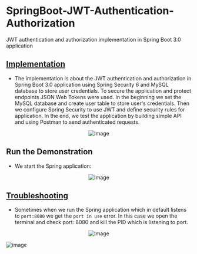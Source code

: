 # SpringBoot-JWT-Authentication-Authorization
JWT authentication and authorization implementation in Spring Boot 3.0 application

## [Implementation]() 

- The implementation is about the JWT authentication and authorization in Spring Boot 3.0 application using Spring Security 6 and MySQL database to store user credentials. To secure the application and protect endpoints JSON Web Tokens were used. In the beginning we set the MySQL database and create user table to store user's credentials. Then we configure Spring Security to use JWT and define security rules for application. In the end, we test the application by building simple API and using Postman to send authenticated requests.

<p align="center">
  <img src="https://github.com/af4092/SpringBoot-JWT-Authentication-Authorization/assets/24220136/8731a18f-7c26-4c88-8cad-3bcf5572674a" alt="Image">
</p>

## Run the Demonstration

- We start the Spring application:

<p align="center">
  <img src="https://github.com/af4092/SpringBoot-JWT-Authentication-Authorization/assets/24220136/56e236a3-a688-4146-a68e-528b017b0d80" alt="Image">
</p>


## [Troubleshooting](https://stackoverflow.com/questions/39632667/how-do-i-remove-the-process-currently-using-a-port-on-localhost-in-windows)

- Sometimes when we run the Spring application which in default listens to `port:8080` we get the `port in use` error. In this case we open the terminal and check port: 8080 and kill the PID which is listening to port.

<p align="center">
  <img src="https://github.com/af4092/SpringBoot-JWT-Authentication-Authorization/assets/24220136/40137834-ad6b-4d31-8130-35633ce8d2ca" alt="Image">
</p>

![image](https://github.com/af4092/SpringBoot-JWT-Authentication-Authorization/assets/24220136/52596d27-dd2c-4688-995f-043ca6ec7240)

